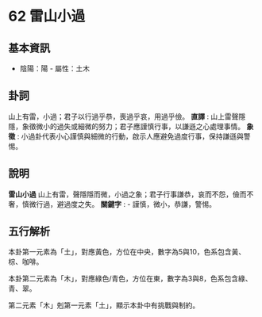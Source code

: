 # 62 雷山小過

## 基本資訊
- 陰陽：陽 - 屬性：土木 
## 卦詞
山上有雷，小過；君子以行過乎恭，喪過乎哀，用過乎儉。
 **直譯** : 山上雷聲隱隱，象徵微小的過失或細微的努力；君子應謹慎行事，以謙遜之心處理事情。
 **象徵** : 小過卦代表小心謹慎與細微的行動，啟示人應避免過度行事，保持謙遜與警惕。
## 說明
**雷山小過** 山上有雷，聲隱隱而微，小過之象；君子行事謙恭，哀而不怨，儉而不奢，慎微行過，避過度之失。
**關鍵字** : - 謹慎，微小，恭謙，警惕。
## 五行解析
本卦第一元素為「土」，對應黃色，方位在中央，數字為5與10，色系包含黃、棕、咖啡。

本卦第二元素為「木」，對應綠色/青色，方位在東，數字為3與8，色系包含綠、青、翠。

第二元素「木」剋第一元素「土」，顯示本卦中有挑戰與制約。


